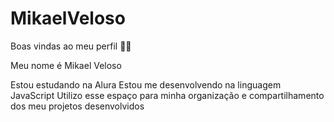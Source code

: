 # MikaelVeloso
Boas vindas ao meu perfil 💙💙

Meu nome é Mikael Veloso

Estou estudando na Alura
Estou me desenvolvendo na linguagem JavaScript
Utilizo esse espaço para minha organização e compartilhamento dos meu projetos desenvolvidos
